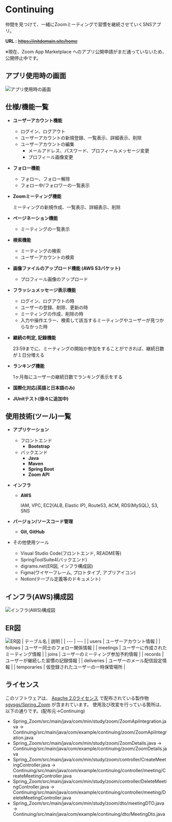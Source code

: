 # Continuing
仲間を見つけて、一緒にZoomミーティングで習慣を継続させていくSNSアプリ。

**URL :** ~~https://initdomain.site/home~~

※現在、Zoom App Marketplace へのアプリ公開申請がまだ通っていないため、公開停止中です。

## アプリ使用時の画面
![アプリ使用時の画面](https://s3.us-west-2.amazonaws.com/secure.notion-static.com/cf321d3b-e6da-4199-afe5-524e8a4acc73/%E3%82%A2%E3%83%97%E3%83%AA%E4%BD%BF%E7%94%A8%E6%99%82%E3%81%AE%E7%94%BB%E9%9D%A2.drawio.png?X-Amz-Algorithm=AWS4-HMAC-SHA256&X-Amz-Content-Sha256=UNSIGNED-PAYLOAD&X-Amz-Credential=AKIAT73L2G45EIPT3X45%2F20220225%2Fus-west-2%2Fs3%2Faws4_request&X-Amz-Date=20220225T014411Z&X-Amz-Expires=86400&X-Amz-Signature=bf068ef462ad0be81c19b2c423786946dfb06a0f5c195af06c22a804d15d2ed6&X-Amz-SignedHeaders=host&response-content-disposition=filename%20%3D%22%25E3%2582%25A2%25E3%2583%2597%25E3%2583%25AA%25E4%25BD%25BF%25E7%2594%25A8%25E6%2599%2582%25E3%2581%25AE%25E7%2594%25BB%25E9%259D%25A2.drawio.png%22&x-id=GetObject)

## 仕様/機能一覧
- **ユーザーアカウント機能**
    - ログイン、ログアウト
    - ユーザーアカウントの新規登録、一覧表示、詳細表示、削除
    - ユーザーアカウントの編集
        - メールアドレス、パスワード、プロフィールメッセージ変更
        - プロフィール画像変更
- **フォロー機能**
    - フォロー、フォロー解除
    - フォロー中/フォロワーの一覧表示
- **Zoomミーティング機能**
    
    ミーティングの新規作成、一覧表示、詳細表示、削除
    
- **ページネーション機能**
    - ミーティングの一覧表示
- **検索機能**
    - ミーティングの検索
    - ユーザーアカウントの検索
- **画像ファイルのアップロード機能 (AWS S3バケット)**
    - プロフィール画像のアップロード
- **フラッシュメッセージ表示機能**
    - ログイン、ログアウトの時
    - ユーザーの登録、削除、更新の時
    - ミーティングの作成、削除の時
    - 入力や操作エラー、検索して該当するミーティングやユーザーが見つからなかった時
- **継続の判定, 記録機能**
    
    23:59までに、ミーティングの開始か参加をすることができれば、継続日数が１日分増える
    
- **ランキング機能**
    
    1ヶ月毎にユーザーの継続日数でランキング表示をする
    
- **国際化対応(英語と日本語のみ)**
- **JUnitテスト(徐々に追加中)**


## 使用技術(ツール)一覧
- **アプリケーション**
    - フロントエンド
        - **Bootstrap**
    - バックエンド
        - **Java**
        - **Maven**
        - **Spring Boot**
        - **Zoom API**
- **インフラ**
    - **AWS**

        IAM, VPC, EC2(ALB, Elastic IP), Route53, ACM, RDS(MySQL), S3, SNS

- **バージョン/ソースコード管理**
    - **Git, GitHub**
- その他使用ツール
  - Visual Studio Code(フロントエンド, README等)
  - SpringToolSuite4(バックエンド)
  - digrams.net(ER図, インフラ構成図)
  - Figma(ワイヤーフレーム, プロトタイプ, アプリアイコン)
  - Notion(テーブル定義等のドキュメント)

## インフラ(AWS)構成図
![インフラ(AWS)構成図](https://s3.us-west-2.amazonaws.com/secure.notion-static.com/019b7341-35b9-4d22-a379-5471dbcda834/%E3%82%A4%E3%83%B3%E3%83%95%E3%83%A9%28AWS%29%E6%A7%8B%E6%88%90%E5%9B%B3.png?X-Amz-Algorithm=AWS4-HMAC-SHA256&X-Amz-Content-Sha256=UNSIGNED-PAYLOAD&X-Amz-Credential=AKIAT73L2G45EIPT3X45%2F20220224%2Fus-west-2%2Fs3%2Faws4_request&X-Amz-Date=20220224T033650Z&X-Amz-Expires=86400&X-Amz-Signature=77156948a94081e54707fa3fb1cd58b1f16b9f36bf94c9d98cd565802b67ebc1&X-Amz-SignedHeaders=host&response-content-disposition=filename%20%3D%22%25E3%2582%25A4%25E3%2583%25B3%25E3%2583%2595%25E3%2583%25A9%28AWS%29%25E6%25A7%258B%25E6%2588%2590%25E5%259B%25B3.png%22&x-id=GetObject)

## ER図
![ER図](https://s3.us-west-2.amazonaws.com/secure.notion-static.com/599208a8-ce4a-4055-ae06-684571175099/er.png?X-Amz-Algorithm=AWS4-HMAC-SHA256&X-Amz-Content-Sha256=UNSIGNED-PAYLOAD&X-Amz-Credential=AKIAT73L2G45EIPT3X45%2F20220224%2Fus-west-2%2Fs3%2Faws4_request&X-Amz-Date=20220224T033749Z&X-Amz-Expires=86400&X-Amz-Signature=c197e2fa4ad133782754608018547d5c051e0c059cf86a6d2580de9373ee9f3a&X-Amz-SignedHeaders=host&response-content-disposition=filename%20%3D%22er.png%22&x-id=GetObject)
| テーブル名 | 説明 |
| --- | --- |
| users | ユーザーアカウント情報 |
| follows | ユーザー同士のフォロー関係情報 |
| meetings | ユーザーに作成されたミーティング情報 |
| joins | ユーザーのミーティング参加予約情報 |
| records | ユーザーが継続した習慣の記録情報 |
| deliveries | ユーザーのメール配信設定情報 |
| temporaries | 仮登録されたユーザーの一時保管場所 |


## ライセンス
このソフトウェアは、
[Apache 2.0ライセンス](http://www.apache.org/licenses/LICENSE-2.0)
で配布されている製作物
 [sgysgs/Spring_Zoom](https://github.com/sgysgs/Spring_Zoom)
が含まれています。
使用及び改変を行っている箇所は、以下の通りです。(配布元->Continuing)
- Spring_Zoom/src/main/java/com/min/study/zoom/ZoomApiIntegration.java
-> Continuing/src/main/java/com/example/continuing/zoom/ZoomApiIntegration.java
- Spring_Zoom/src/main/java/com/min/study/zoom/ZoomDetails.java
-> Continuing/src/main/java/com/example/continuing/zoom/ZoomDetails.java
- Spring_Zoom/src/main/java/com/min/study/zoom/controller/CreateMeetingController.java
-> Continuing/src/main/java/com/example/continuing/controller/meeting/CreateMeetingController.java
- Spring_Zoom/src/main/java/com/min/study/zoom/controller/DeleteMeetingController.java
-> Continuing/src/main/java/com/example/continuing/controller/meeting/DeleteMeetingController.java
- Spring_Zoom/src/main/java/com/min/study/zoom/dto/meetingDTO.java
-> Continuing/src/main/java/com/example/continuing/dto/MeetingDto.java


